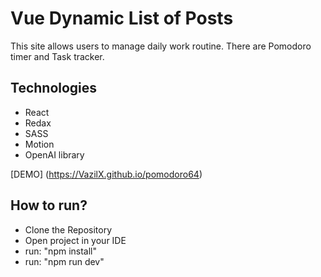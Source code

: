 # Vue Dynamic List of Posts

This site allows users to manage daily work routine. There are Pomodoro timer and Task tracker. 

## Technologies

- React
- Redax
- SASS
- Motion
- OpenAI library

[DEMO] (https://VazilX.github.io/pomodoro64)

## How to run?

- Clone the Repository
- Open project in your IDE
- run: "npm install"
- run: "npm run dev"
